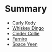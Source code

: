 # Summary

- [Curly Kody](./curlykody.md)
- [Whiskey Dingo](whiskeyding0.md)
- [Cinder Collie](cindercollie.md)
- [Farniro]()
- [Space Yeen]()